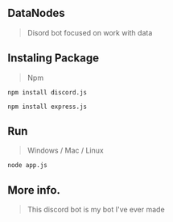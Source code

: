 ## DataNodes
> Disord bot focused on work with data

## Instaling Package
> Npm
```
npm install discord.js
```
```
npm install express.js
```

## Run
> Windows / Mac / Linux
```
node app.js
```

## More info.
> This discord bot is my bot I've ever made


